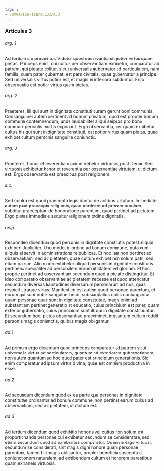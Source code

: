 ```yaml
---
tags : 
- Summa/IIa-IIæ/q.102/a.3
---
```


### Articulus 3

###### arg. 1
Ad tertium sic proceditur. Videtur quod observantia sit potior virtus quam pietas. Princeps enim, cui cultus per observantiam exhibetur, comparatur ad patrem, qui pietate colitur, sicut universalis gubernator ad particularem, nam familia, quam pater gubernat, est pars civitatis, quae gubernatur a principe. Sed universalis virtus potior est, et magis ei inferiora subduntur. Ergo observantia est potior virtus quam pietas.

###### arg. 2
Praeterea, illi qui sunt in dignitate constituti curam gerunt boni communis. Consanguinei autem pertinent ad bonum privatum, quod est propter bonum commune contemnendum, unde laudabiliter aliqui seipsos pro bono communi periculis mortis exponunt. Ergo observantia, per quam exhibetur cultus his qui sunt in dignitate constituti, est potior virtus quam pietas, quae exhibet cultum personis sanguine coniunctis.

###### arg. 3
Praeterea, honor et reverentia maxime debetur virtuosis, post Deum. Sed virtuosis exhibetur honor et reverentia per observantiae virtutem, ut dictum est. Ergo observantia est praecipua post religionem.

###### s.c.
Sed contra est quod praecepta legis dantur de actibus virtutum. Immediate autem post praecepta religionis, quae pertinent ad primam tabulam, subditur praeceptum de honoratione parentum, quod pertinet ad pietatem. Ergo pietas immediate sequitur religionem ordine dignitatis.

###### resp.
Respondeo dicendum quod personis in dignitate constitutis potest aliquid exhiberi dupliciter. Uno modo, in ordine ad bonum commune, puta cum aliquis ei servit in administratione reipublicae. Et hoc iam non pertinet ad observantiam, sed ad pietatem, quae cultum exhibet non solum patri, sed etiam patriae. Alio modo exhibetur aliquid personis in dignitate constitutis pertinens specialiter ad personalem eorum utilitatem vel gloriam. Et hoc proprie pertinet ad observantiam secundum quod a pietate distinguitur. Et ideo comparatio observantiae ad pietatem necesse est quod attendatur secundum diversas habitudines diversarum personarum ad nos, quas respicit utraque virtus. Manifestum est autem quod personae parentum, et eorum qui sunt nobis sanguine iuncti, substantialius nobis coniunguntur quam personae quae sunt in dignitate constitutae, magis enim ad substantiam pertinet generatio et educatio, cuius principium est pater, quam exterior gubernatio, cuius principium sunt illi qui in dignitate constituuntur. Et secundum hoc, pietas observantiae praeeminet, inquantum cultum reddit personis magis coniunctis, quibus magis obligamur.

###### ad 1
Ad primum ergo dicendum quod princeps comparatur ad patrem sicut universalis virtus ad particularem, quantum ad exteriorem gubernationem, non autem quantum ad hoc quod pater est principium generationis. Sic enim comparatur ad ipsum virtus divina, quae est omnium productiva in esse.

###### ad 2
Ad secundum dicendum quod ex ea parte qua personae in dignitate constitutae ordinantur ad bonum commune, non pertinet earum cultus ad observantiam, sed ad pietatem, ut dictum est.

###### ad 3
Ad tertium dicendum quod exhibitio honoris vel cultus non solum est proportionanda personae cui exhibetur secundum se consideratae, sed etiam secundum quod ad exhibentes comparatur. Quamvis ergo virtuosi, secundum se considerati, sint magis digni honore quam personae parentum, tamen filii magis obligantur, propter beneficia suscepta et coniunctionem naturalem, ad exhibendum cultum et honorem parentibus quam extraneis virtuosis.

